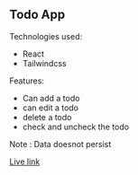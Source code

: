 ## Todo App

Technologies used:
  - React
  - Tailwindcss

Features:
- Can add a todo 
- can edit a todo
- delete a todo 
- check and uncheck the todo


Note : Data doesnot persist

[Live link](https://euphonious-florentine-b24b80.netlify.app/)


